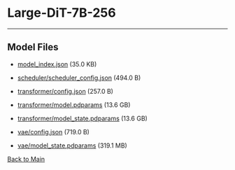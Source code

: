 
# Large-DiT-7B-256
---



## Model Files

- [model_index.json](https://paddlenlp.bj.bcebos.com/models/community/Alpha-VLLM/Large-DiT-7B-256/model_index.json) (35.0 KB)

- [scheduler/scheduler_config.json](https://paddlenlp.bj.bcebos.com/models/community/Alpha-VLLM/Large-DiT-7B-256/scheduler/scheduler_config.json) (494.0 B)

- [transformer/config.json](https://paddlenlp.bj.bcebos.com/models/community/Alpha-VLLM/Large-DiT-7B-256/transformer/config.json) (257.0 B)

- [transformer/model.pdparams](https://paddlenlp.bj.bcebos.com/models/community/Alpha-VLLM/Large-DiT-7B-256/transformer/model.pdparams) (13.6 GB)

- [transformer/model_state.pdparams](https://paddlenlp.bj.bcebos.com/models/community/Alpha-VLLM/Large-DiT-7B-256/transformer/model_state.pdparams) (13.6 GB)

- [vae/config.json](https://paddlenlp.bj.bcebos.com/models/community/Alpha-VLLM/Large-DiT-7B-256/vae/config.json) (719.0 B)

- [vae/model_state.pdparams](https://paddlenlp.bj.bcebos.com/models/community/Alpha-VLLM/Large-DiT-7B-256/vae/model_state.pdparams) (319.1 MB)


[Back to Main](../../)